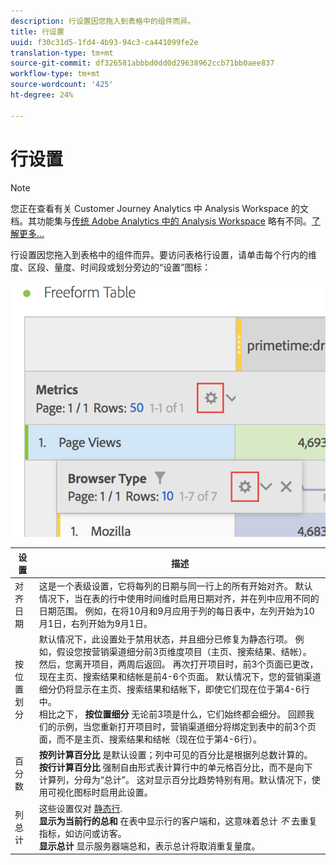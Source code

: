```yaml
---
description: 行设置因您拖入到表格中的组件而异。
title: 行设置
uuid: f30c31d5-1fd4-4b93-94c3-ca441099fe2e
translation-type: tm+mt
source-git-commit: df326581abbbd0dd0d29638962ccb71bb0aee837
workflow-type: tm+mt
source-wordcount: '425'
ht-degree: 24%

---
```



# 行设置

>[!NOTE]
>
>您正在查看有关 Customer Journey Analytics 中 Analysis Workspace 的文档。其功能集与[传统 Adobe Analytics 中的 Analysis Workspace](https://docs.adobe.com/content/help/zh-Hans/analytics/analyze/analysis-workspace/home.html) 略有不同。[了解更多...](/help/getting-started/cja-aa.md)

行设置因您拖入到表格中的组件而异。要访问表格行设置，请单击每个行内的维度、区段、量度、时间段或划分旁边的“设置”图标：

![](assets/row-settings.png)

| 设置 | 描述 |
|--- |--- |
| 对齐日期 | 这是一个表级设置，它将每列的日期与同一行上的所有开始对齐。 默认情况下，当在表的行中使用时间维时启用日期对齐，并在列中应用不同的日期范围。 例如，在将10月和9月应用于列的每日表中，左列开始为10月1日，右列开始为9月1日。 |
| 按位置划分 | 默认情况下，此设置处于禁用状态，并且细分已修复为静态行项。 例如，假设您按营销渠道细分前3页维度项目（主页、搜索结果、结帐）。 然后，您离开项目，两周后返回。 再次打开项目时，前3个页面已更改，现在主页、搜索结果和结帐是前4-6个页面。 默认情况下，您的营销渠道细分仍将显示在主页、搜索结果和结帐下，即使它们现在位于第4-6行中。 <br> 相比之下， **按位置细分** 无论前3项是什么，它们始终都会细分。 回顾我们的示例，当您重新打开项目时，营销渠道细分将绑定到表中的前3个页面，而不是主页、搜索结果和结帐（现在位于第4-6行）。 |
| 百分数 | **按列计算百分比** 是默认设置；列中可见的百分比是根据列总数计算的。 <br>**按行计算百分比** 强制自由形式表计算行中的单元格百分比，而不是向下计算列，分母为“总计”。 这对显示百分比趋势特别有用。默认情况下，使用可视化图标时启用此设置。 |
| 列总计 | 这些设置仅对 [静态行](manual-vs-dynamic-rows.md). <br> **显示为当前行的总和** 在表中显示行的客户端和，这意味着总计 *不* 去重复指标，如访问或访客。 <br> **显示总计** 显示服务器端总和，表示总计将取消重复量度。 |
